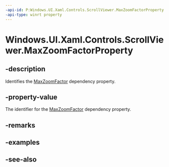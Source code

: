 ```yaml
---
-api-id: P:Windows.UI.Xaml.Controls.ScrollViewer.MaxZoomFactorProperty
-api-type: winrt property
---
```


<!-- Property syntax
public Windows.UI.Xaml.DependencyProperty MaxZoomFactorProperty { get; }
-->

# Windows.UI.Xaml.Controls.ScrollViewer.MaxZoomFactorProperty

## -description
Identifies the [MaxZoomFactor](scrollviewer_maxzoomfactor.md) dependency property.



## -property-value
The identifier for the [MaxZoomFactor](scrollviewer_maxzoomfactor.md) dependency property.

## -remarks

## -examples

## -see-also
